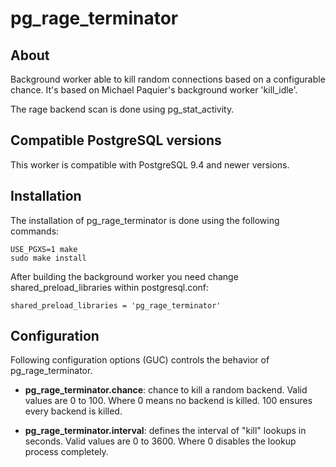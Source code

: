 # pg_rage_terminator

## About

Background worker able to kill random connections based on a configurable
chance. It's based on Michael Paquier's background worker 'kill_idle'.

The rage backend scan is done using pg_stat_activity.

## Compatible PostgreSQL versions

This worker is compatible with PostgreSQL 9.4 and newer versions.

## Installation

The installation of pg_rage_terminator is done using the following commands:

    USE_PGXS=1 make
    sudo make install

After building the background worker you need change shared_preload_libraries
within postgresql.conf:

    shared_preload_libraries = 'pg_rage_terminator'

## Configuration

Following configuration options (GUC) controls the behavior of
pg_rage_terminator.

*   __pg_rage_terminator.chance__: chance to kill a random backend. Valid values
    are 0 to 100. Where 0 means no backend is killed. 100 ensures every backend
    is killed.

*   __pg_rage_terminator.interval__: defines the interval of "kill" lookups in
    seconds. Valid values are 0 to 3600. Where 0 disables the lookup process
    completely.
